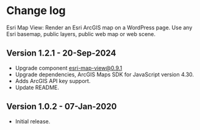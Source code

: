 # Change log

Esri Map View: Render an Esri ArcGIS map on a WordPress page. Use any Esri basemap, public layers, public web map or web scene.

## Version 1.2.1 - 20-Sep-2024

* Upgrade component esri-map-view@0.9.1
* Upgrade dependencies, ArcGIS Maps SDK for JavaScript version 4.30.
* Adds ArcGIS API key support.
* Update README.

## Version 1.0.2 - 07-Jan-2020

* Initial release.
